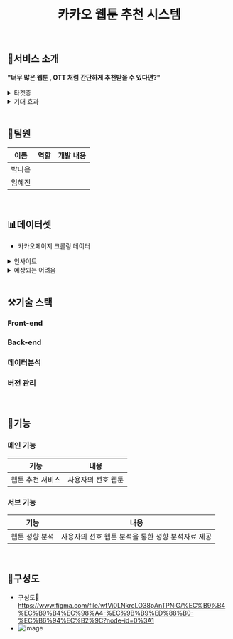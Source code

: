 <h1 align="center">카카오 웹툰 추천 시스템</h1>
</br>

## 💁서비스 소개
**"너무 많은 웹툰 , OTT 처럼 간단하게 추천받을 수 있다면?"**
<br />
<details>
  <summary>타겟층</summary>
  <div markdown="1">
    <ul>
      <li>만화를 추천받고 싶은데 뭔가 사이트에서 추천해주는 건 자신에게 맞지 않고, 다른사람한테 추천받자니 너무 호불호가 갈리는게 싫은 사람들 </li>
    </ul>
  </div>
</details>
<details>
  <summary>기대 효과</summary>
  <div markdown="1">
    <ul>
      <li>타겟층의 트래픽 유도를 통해 광고 수익을 창출할 수 있다. 나아가, 현재 웹툰 트랜드에 대한 데이터를 구축하는 것이 가능하다</li>
    </ul>
  </div>
</details>
<br />


## 👥팀원
|  이름  |   역할    |                                                                                        개발 내용                                                                                        |
| :----: | :-------: | :-------------------------------------------------------------------------------------------------------------------------------------------------------------------------------------: |
| 박나은 | |      |
| 임혜진 |   |        
<br />


## 📊데이터셋
- 카카오페이지 크롤링 데이터

<details>
  <summary>인사이트</summary>
  <div markdown="1">
    <ul>
      <li>각 웹툰 키워드에대한 사용자별 선호도</li>
    </ul>
  </div>
</details>
<details>
  <summary>예상되는 어려움</summary>
  <div markdown="1">
    <ul>
      <li>크롤링 시 알 수 없는 오류로 데이터 수집이 늦어질 수 있음</li>
      <li>데이터에 부족 및 탐색 오류로 편향되거나 잘못된 분석을 하는 것</li>
      <li>플랫폼별 콘텐츠 특징을 찾을 수 없거나 그 차이가 크지 않은 경우</li>
    </ul>
  </div>
</details>
</br>


## ⚒️기술 스택

### Front-end   

### Back-end

### 데이터분석

### 버전 관리

</br>


## 🤖기능

### 메인 기능

|  기능  |                                                                                        내용                                                                                       |
| :----: | :-------------------------------------------------------------------------------------------------------------------------------------------------------------------------------: |
| 웹툰 추천 서비스 | 사용자의 선호 웹툰|


### 서브 기능

|  기능  |                                                                                        내용                                                                                       |
| :----: | :-------------------------------------------------------------------------------------------------------------------------------------------------------------------------------: |
| 웹툰 성향 분석 | 사용자의 선호 웹툰 분석을 통한 성향 분석자료 제공|

</br>


## 📂구성도
- 구성도🔗 https://www.figma.com/file/wfVi0LNkrcLO38pAnTPNiG/%EC%B9%B4%EC%B9%B4%EC%98%A4-%EC%9B%B9%ED%88%B0-%EC%B6%94%EC%B2%9C?node-id=0%3A1
- ![image](https://user-images.githubusercontent.com/57740138/162652362-65b7d195-b97b-43bf-afc7-c1ef939ed0d2.png)



